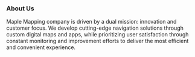 ### About Us

Maple Mapping company is driven by a dual mission: innovation and customer focus. We develop cutting-edge navigation solutions through custom digital maps and apps, while prioritizing user satisfaction through constant monitoring and improvement efforts to deliver the most efficient and convenient experience.
